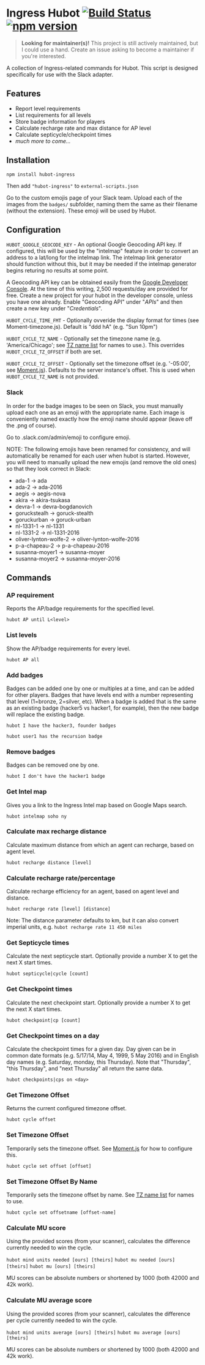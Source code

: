 # Ingress Hubot [![Build Status](https://travis-ci.org/hubot-scripts/hubot-ingress.svg)](https://travis-ci.org/hubot-scripts/hubot-ingress) [![npm version](https://badge.fury.io/js/hubot-ingress.svg)](http://badge.fury.io/js/hubot-ingress)

> **Looking for maintainer(s)!** This project is still actively maintained, but I could use a hand. Create an issue asking to become a maintainer if you're interested.

A collection of Ingress-related commands for Hubot. This script is designed
specifically for use with the Slack adapter.

## Features

* Report level requirements
* List requirements for all levels
* Store badge information for players
* Calculate recharge rate and max distance for AP level
* Calculate septicycle/checkpoint times
* *much more to come...*

## Installation

`npm install hubot-ingress`

Then add `"hubot-ingress"` to `external-scripts.json`

Go to the custom emojis page of your Slack team. Upload each of the images from
the `badges/` subfolder, naming them the same as their filename (without the
extension).
These emoji will be used by Hubot.

## Configuration

`HUBOT_GOOGLE_GEOCODE_KEY` - An optional Google Geocoding API key.
If configured, this will be used by the "intelmap" feature in order to
convert an address to a lat/long for the intelmap link. The intelmap link
generator should function without this, but it may be needed if the
intelmap generator begins returing no results at some point.

A Geocoding API key can be obtained easily from the [Google Developer Console](https://console.developers.google.com).
At the time of this writing, 2,500 requests/day are provided for free.
Create a new project for your hubot in the developer console, unless you
have one already. Enable "Geocoding API" under "_APIs_" and then
create a new key under "_Credentials_".

`HUBOT_CYCLE_TIME_FMT` - Optionally ovveride the display format for times (see
Moment-timezone.js). Default is "ddd hA" (e.g. "Sun 10pm")

`HUBOT_CYCLE_TZ_NAME` - Optionally set the timezone name (e.g. 'America/Chicago';
see [TZ name list](https://en.wikipedia.org/wiki/List_of_tz_database_time_zones) for names to use.).
This overrides `HUBOT_CYCLE_TZ_OFFSET` if both are set.

`HUBOT_CYCLE_TZ_OFFSET` - Optionally set the timezone offset (e.g. '-05:00',
see [Moment.js](http://momentjs.com/docs/#/manipulating/timezone-offset/)).
Defaults to the server instance's offset. This is used when
`HUBOT_CYCLE_TZ_NAME` is not provided.

### Slack

In order for the badge images to be seen on Slack, you must manually upload
each one as an emoji with the appropriate name. Each image is conveniently
named exactly how the emoji name should appear (leave off the .png of course).

Go to <yourslackdomain>.slack.com/admin/emoji to configure emoji.

NOTE: The following emojis have been renamed for consistency, and will automatically
be renamed for each user when hubot is started. However, you will need to manually upload
the new emojis (and remove the old ones) so that they look correct in Slack:

* ada-1 -> ada
* ada-2 -> ada-2016
* aegis -> aegis-nova
* akira -> akira-tsukasa
* devra-1 -> devra-bogdanovich
* goruckstealh -> goruck-stealth
* goruckurban -> goruck-urban
* nl-1331-1 -> nl-1331
* nl-1331-2 -> nl-1331-2016
* oliver-lynton-wolfe-2 -> oliver-lynton-wolfe-2016
* p-a-chapeau-2 -> p-a-chapeau-2016
* susanna-moyer1 -> susanna-moyer
* susanna-moyer2 -> susanna-moyer-2016

## Commands

### AP requirement

Reports the AP/badge requirements for the specified level.

`hubot AP until L<level>`

### List levels

Show the AP/badge requirements for every level.

`hubot AP all`

### Add badges

Badges can be added one by one or multiples at a time, and can be added for
other players. Badges that have levels end with a number representing that
level (1=bronze, 2=silver, etc). When a badge is added that is the same as an
existing badge (hacker5 vs hacker1, for example), then the new badge will
replace the existing badge.

`hubot I have the hacker3, founder badges`

`hubot user1 has the recursion badge`

### Remove badges

Badges can be removed one by one.

`hubot I don't have the hacker1 badge`

### Get Intel map

Gives you a link to the Ingress Intel map based on Google Maps search.

`hubot intelmap soho ny`

### Calculate max recharge distance

Calculate maximum distance from which an agent can recharge, based on agent
level.

`hubot recharge distance [level]`

### Calculate recharge rate/percentage

Calculate recharge efficiency for an agent, based on agent level and distance.

`hubot recharge rate [level] [distance]`

Note: The distance parameter defaults to km, but it can also convert imperial
units, e.g. `hubot recharge rate 11 450 miles`

### Get Septicycle times

Calculate the next septicycle start. Optionally provide a number X to get the
next X start times.

`hubot septicycle|cycle [count]`

### Get Checkpoint times

Calculate the next checkpoint start. Optionally provide a number X to get the
next X start times.

`hubot checkpoint|cp [count]`

### Get Checkpoint times on a day

Calculate the checkpoint times for a given day. Day given can be in common date formats (e.g. 5/17/14, May 4, 1999, 5 May 2016) and in English day names (e.g. Saturday, monday, this Thursday). Note that "Thursday", "this Thursday", and "next Thursday" all return the same data.

`hubot checkpoints|cps on <day>`

### Get Timezone Offset

Returns the current configured timezone offset.

`hubot cycle offset`

### Set Timezone Offset

Temporarily sets the timezone offset. See [Moment.js](http://momentjs.com/docs/#/manipulating/timezone-offset/) for how to configure this.

`hubot cycle set offset [offset]`

### Set Timezone Offset By Name

Temporarily sets the timezone offset by name. See [TZ name list](https://en.wikipedia.org/wiki/List_of_tz_database_time_zones) for names to use.

`hubot cycle set offsetname [offset-name]`

### Calculate MU score

Using the provided scores (from your scanner), calculates the difference currently needed to win the cycle.

`hubot mind units needed [ours] [theirs]`
`hubot mu needed [ours] [theirs]`
`hubot mu [ours] [theirs]`

MU scores can be absolute numbers or shortened by 1000 (both 42000 and 42k work).

### Calculate MU average score

Using the provided scores (from your scanner), calculates the difference per cycle currently needed to win the cycle.

`hubot mind units average [ours] [theirs]`
`hubot mu average [ours] [theirs]`

MU scores can be absolute numbers or shortened by 1000 (both 42000 and 42k work).
